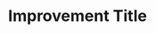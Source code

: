 ---
name: Improvement
about: Use this template for suggesting an improvement, That's not considered a feature, e.g "refactor required for this method".
title: "Improvement Title"
labels: improvement
assignees: iamdavidmt
---